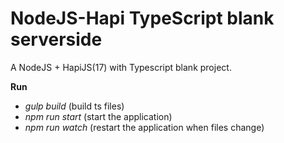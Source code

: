 # NodeJS-Hapi TypeScript blank serverside

A NodeJS + HapiJS(17) with Typescript blank project.

**Run**

* *gulp build* (build ts files)
* *npm run start* (start the application)
* *npm run watch* (restart the application when files change)

